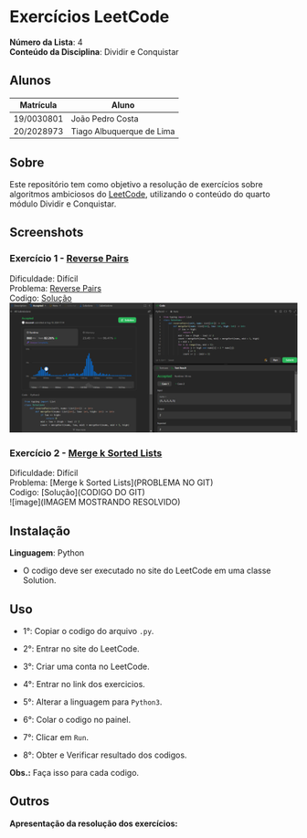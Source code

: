 # Exercícios LeetCode

**Número da Lista**: 4<br>
**Conteúdo da Disciplina**: Dividir e Conquistar<br>
 
## Alunos
|Matrícula | Aluno |
| -- | -- |
| 19/0030801  | João Pedro Costa |
| 20/2028973  | Tiago Albuquerque de Lima |

## Sobre 
Este repositório tem como objetivo a resolução de exercícios sobre algoritmos ambiciosos do [LeetCode](https://leetcode.com/), utilizando o conteúdo do quarto módulo Dividir e Conquistar.

## Screenshots
### Exercício 1 - [Reverse Pairs](https://leetcode.com/problems/reverse-pairs/)

Dificuldade: Difícil<br>
Problema: [Reverse Pairs](https://github.com/projeto-de-algoritmos-2024/DividirEConquistar_Leet_Code/blob/8ca33f69c56bd3fc215360b843df657df95ec30e/Reverse_Pairs/Reverse_Pairs.md)<br>
Codigo: [Solução](https://github.com/projeto-de-algoritmos-2024/DividirEConquistar_Leet_Code/blob/8ca33f69c56bd3fc215360b843df657df95ec30e/Reverse_Pairs/Reverse_Pairs.py)<br>
![image](https://github.com/projeto-de-algoritmos-2024/DividirEConquistar_Leet_Code/blob/8ca33f69c56bd3fc215360b843df657df95ec30e/Assets/Media-1.png)
<br>

### Exercício 2 - [Merge k Sorted Lists](https://leetcode.com/problems/merge-k-sorted-lists/description/)

Dificuldade: Difícil<br>
Problema: [Merge k Sorted Lists](PROBLEMA NO GIT)<br>
Codigo: [Solução](CODIGO DO GIT)<br>
![image](IMAGEM MOSTRANDO RESOLVIDO)
<br>

## Instalação 
**Linguagem**: Python<br>
- O codigo deve ser executado no site do LeetCode em uma classe Solution.

## Uso 
- 1°: Copiar o codigo do arquivo ```.py```.
 
- 2°: Entrar no site do LeetCode.
 
- 3°: Criar uma conta no LeetCode.
 
- 4°: Entrar no link dos exercicios.
 
- 5°: Alterar a linguagem para ```Python3```.
 
- 6°: Colar o codigo no painel.
 
- 7°: Clicar em ```Run```.
 
- 8°: Obter e Verificar resultado dos codigos.

**Obs.:** Faça isso para cada codigo.

## Outros 
**Apresentação da resolução dos exercícios:**



